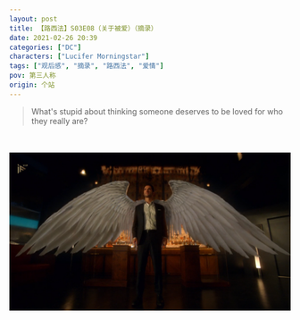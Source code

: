 ```yaml
---
layout: post
title: 【路西法】S03E08（关于被爱）（摘录）
date: 2021-02-26 20:39
categories: ["DC"]
characters: ["Lucifer Morningstar"]
tags: ["观后感", "摘录", "路西法", "爱情"]
pov: 第三人称
origin: 个站
---
```


> What's stupid about thinking someone deserves to be loved for who they really are?

<br><br>
![](/assets/images/lofter/2021-02-25-Lucifer.png)
